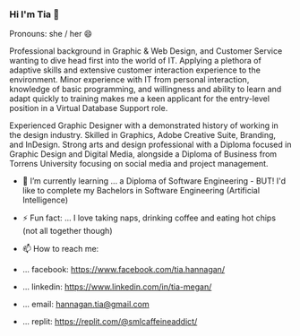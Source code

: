### Hi I'm Tia 👋
Pronouns: she / her 😄 

Professional background in Graphic & Web Design, and Customer Service wanting to dive head first into the world of IT. Applying a plethora of adaptive skills and extensive customer interaction experience to the environment. Minor experience with IT from personal interaction, knowledge of basic programming, and willingness and ability to learn and adapt quickly to training makes me a keen applicant for the entry-level position in a Virtual Database Support role. 

Experienced Graphic Designer with a demonstrated history of working in the design industry. Skilled in Graphics, Adobe Creative Suite, Branding, and InDesign. Strong arts and design professional with a Diploma focused in Graphic Design and Digital Media, alongside a Diploma of Business from Torrens University focusing on social media and project management.

- 🌱 I’m currently learning ... a Diploma of Software Engineering - BUT! I'd like to complete my Bachelors in Software Engineering (Artificial Intelligence)
- ⚡ Fun fact: ... I love taking naps, drinking coffee and eating hot chips (not all together though)

- 📫 How to reach me: 
-    ... facebook: https://www.facebook.com/tia.hannagan/
-    ... linkedin: https://www.linkedin.com/in/tia-megan/
-    ... email: hannagan.tia@gmail.com
-    ... replit: https://replit.com/@smlcaffeineaddict/


<!--
**smlcaffeineaddict/smlcaffeineaddict** is a ✨ _special_ ✨ repository because its `README.md` (this file) appears on your GitHub profile.

Here are some ideas to get you started:

- 🔭 I’m currently working on ...
- 🌱 I’m currently learning ...
- 👯 I’m looking to collaborate on ...
- 🤔 I’m looking for help with ...
- 💬 Ask me about ...
- 📫 How to reach me: ...
- 😄 Pronouns: ...
- ⚡ Fun fact: ...
-->
